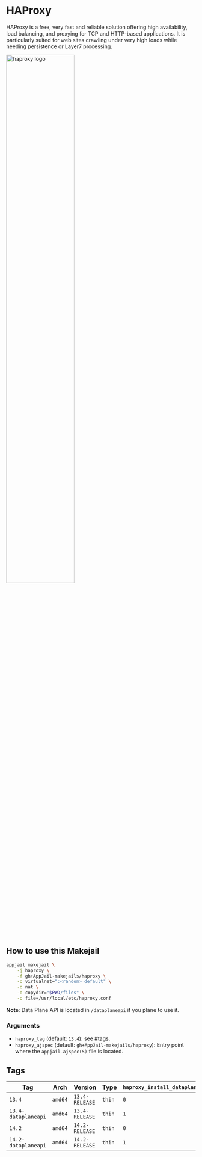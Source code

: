 # HAProxy

HAProxy is a free, very fast and reliable solution offering high availability, load balancing, and proxying for TCP and HTTP-based applications. It is particularly suited for web sites crawling under very high loads while needing persistence or Layer7 processing.

<img src="https://i.ibb.co/2YRDg0W/haproxy.jpg" width="60%" height="auto" alt="haproxy logo">

## How to use this Makejail

```sh
appjail makejail \
    -j haproxy \
    -f gh+AppJail-makejails/haproxy \
    -o virtualnet=":<random> default" \
    -o nat \
    -o copydir="$PWD/files" \
    -o file=/usr/local/etc/haproxy.conf
```

**Note**: Data Plane API is located in `/dataplaneapi` if you plane to use it.

### Arguments

* `haproxy_tag` (default: `13.4`): see [#tags](#tags).
* `haproxy_ajspec` (default: `gh+AppJail-makejails/haproxy`): Entry point where the `appjail-ajspec(5)` file is located.

## Tags

| Tag                     | Arch     | Version            | Type   | `haproxy_install_dataplaneapi` | `haproxy_dataplaneapi_version` |
| ----------------------- | -------- | ------------------ | ------ | ------------------------------ | ------------------------------ |
| `13.4`              | `amd64`  | `13.4-RELEASE` | `thin` |              `0`               | `3.1.0`     |
| `13.4-dataplaneapi` | `amd64`  | `13.4-RELEASE` | `thin` |              `1`               | `3.1.0`     |
| `14.2`              | `amd64`  | `14.2-RELEASE` | `thin` |              `0`               | `3.1.0`     |
| `14.2-dataplaneapi` | `amd64`  | `14.2-RELEASE` | `thin` |              `1`               | `3.1.0`     |
